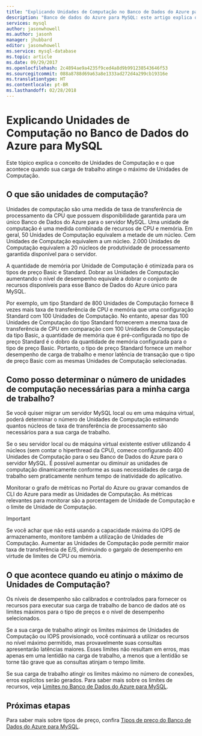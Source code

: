 ```yaml
---
title: "Explicando Unidades de Computação no Banco de Dados do Azure para MySQL | Microsoft Docs"
description: "Banco de dados do Azure para MySQL: este artigo explica o conceito de Unidades de Computação e o que acontece quando sua carga de trabalho atinge o máximo de Unidades de Computação."
services: mysql
author: jasonwhowell
ms.author: jasonh
manager: jhubbard
editor: jasonwhowell
ms.service: mysql-database
ms.topic: article
ms.date: 09/29/2017
ms.openlocfilehash: 2c4894ae9a4235f9ced4a8d9b991238543646f53
ms.sourcegitcommit: 088a8788d69a63a8e1333ad272d4a299cb19316e
ms.translationtype: HT
ms.contentlocale: pt-BR
ms.lasthandoff: 02/28/2018
---
```

# <a name="explaining-compute-units-in-azure-database-for-mysql"></a>Explicando Unidades de Computação no Banco de Dados do Azure para MySQL
Este tópico explica o conceito de Unidades de Computação e o que acontece quando sua carga de trabalho atinge o máximo de Unidades de Computação.

## <a name="what-are-compute-units"></a>O que são unidades de computação?
Unidades de computação são uma medida de taxa de transferência de processamento da CPU que possuem disponibilidade garantida para um único Banco de Dados do Azure para o servidor MySQL. Uma unidade de computação é uma medida combinada de recursos de CPU e memória. Em geral, 50 Unidades de Computação equivalem a metade de um núcleo. Cem Unidades de Computação equivalem a um núcleo. 2.000 Unidades de Computação equivalem a 20 núcleos de produtividade de processamento garantida disponível para o servidor.

A quantidade de memória por Unidade de Computação é otimizada para os tipos de preço Basic e Standard. Dobrar as Unidades de Computação aumentando o nível de desempenho equivale a dobrar o conjunto de recursos disponíveis para esse Banco de Dados do Azure único para MySQL.

Por exemplo, um tipo Standard de 800 Unidades de Computação fornece 8 vezes mais taxa de transferência de CPU e memória que uma configuração Standard com 100 Unidades de Computação. No entanto, apesar das 100 Unidades de Computação do tipo Standard fornecerem a mesma taxa de transferência de CPU em comparação com 100 Unidades de Computação da tipo Basic, a quantidade de memória que é pré-configurada no tipo de preço Standard é o dobro da quantidade de memória configurada para o tipo de preço Basic. Portanto, o tipo de preço Standard fornece um melhor desempenho de carga de trabalho e menor latência de transação que o tipo de preço Basic com as mesmas Unidades de Computação selecionadas.

## <a name="how-can-i-determine-the-number-of-compute-units-needed-for-my-workload"></a>Como posso determinar o número de unidades de computação necessárias para a minha carga de trabalho?
Se você quiser migrar um servidor MySQL local ou em uma máquina virtual, poderá determinar o número de Unidades de Computação estimando quantos núcleos de taxa de transferência de processamento são necessários para a sua carga de trabalho. 

Se o seu servidor local ou de máquina virtual existente estiver utilizando 4 núcleos (sem contar o hiperthread da CPU), comece configurando 400 Unidades de Computação para o seu Banco de Dados do Azure para o servidor MySQL. É possível aumentar ou diminuir as unidades de computação dinamicamente conforme as suas necessidades de carga de trabalho sem praticamente nenhum tempo de inatividade do aplicativo. 

Monitorar o grafo de métricas no Portal do Azure ou gravar comandos de CLI do Azure para medir as Unidades de Computação. As métricas relevantes para monitorar são a porcentagem de Unidade de Computação e o limite de Unidade de Computação.

>[!IMPORTANT]
> Se você achar que não está usando a capacidade máxima do IOPS de armazenamento, monitore também a utilização de Unidades de Computação. Aumentar as Unidades de Computação pode permitir maior taxa de transferência de E/S, diminuindo o gargalo de desempenho em virtude de limites de CPU ou memória.

## <a name="what-happens-when-i-hit-my-maximum-compute-units"></a>O que acontece quando eu atinjo o máximo de Unidades de Computação?
Os níveis de desempenho são calibrados e controlados para fornecer os recursos para executar sua carga de trabalho de banco de dados até os limites máximos para o tipo de preços e o nível de desempenho selecionados. 

Se a sua carga de trabalho atingir os limites máximos de Unidades de Computação ou IOPS provisionado, você continuará a utilizar os recursos no nível máximo permitido, mas provavelmente suas consultas apresentarão latências maiores. Esses limites não resultam em erros, mas apenas em uma lentidão na carga de trabalho, a menos que a lentidão se torne tão grave que as consultas atinjam o tempo limite. 

Se sua carga de trabalho atingir os limites máximo no número de conexões, erros explícitos serão gerados. Para saber mais sobre os limites de recursos, veja [Limites no Banco de Dados do Azure para MySQL](concepts-limits.md).

## <a name="next-steps"></a>Próximas etapas
Para saber mais sobre tipos de preço, confira [Tipos de preço do Banco de Dados do Azure para MySQL](./concepts-service-tiers.md).
